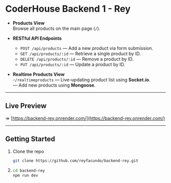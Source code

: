 # CoderHouse Backend 1 - Rey
- **Products View**  
  Browse all products on the main page (`/`).

- **RESTful API Endpoints**  
  - `POST /api/products` — Add a new product via form submission.  
  - `GET /api/products/:id` — Retrieve a single product by ID.  
  - `DELETE /api/products/:id` — Remove a product by ID.  
  - `PUT /api/products/:id` — Update a product by ID.

- **Realtime Products View**  
  -`/realtimeproducts` — Live-updating product list using **Socket.io**.  
‎ ‎ ‎ ‎ ‎ ‎ ‎ ‎ ‎ ‎ ‎ ‎ ‎ ‎‎ ‎ ‎ ‎ ‎ ‎ ‎ ‎ ‎ ‎ ‎  ‎  ‎ ‎ ‎ ‎ ‎ ‎ ‎ ‎ ‎ — Add new products using **Mongoose**.

---

## Live Preview

=> [https://backend-rey.onrender.com/](https://backend-rey.onrender.com/)

---

## Getting Started

1. Clone the repo  
   ```bash
   git clone https://github.com/reyfacundo/backend-rey.git
2. ```bash
   cd backend-rey
   npm run dev
